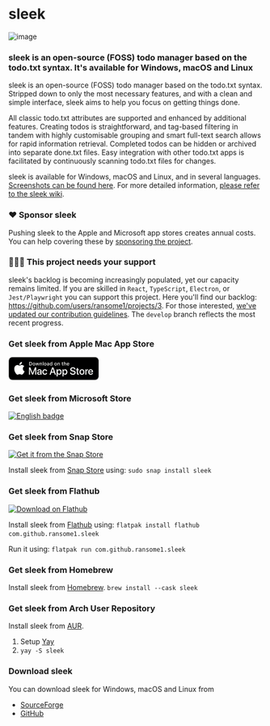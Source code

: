 # sleek
![image](https://github.com/ransome1/sleek/assets/11188741/304d2da2-e8bd-4901-9d12-04a0f5426317)

### sleek is an open-source (FOSS) todo manager based on the todo.txt syntax. It's available for Windows, macOS and Linux

sleek is an open-source (FOSS) todo manager based on the todo.txt syntax. Stripped down to only the most necessary features, and with a clean and simple interface, sleek aims to help you focus on getting things done.

All classic todo.txt attributes are supported and enhanced by additional features. Creating todos is straightforward, and tag-based filtering in tandem with highly customisable grouping and smart full-text search allows for rapid information retrieval. Completed todos can be hidden or archived into separate done.txt files. Easy integration with other todo.txt apps is facilitated by continuously scanning todo.txt files for changes.

sleek is available for Windows, macOS and Linux, and in several languages. [Screenshots can be found here](https://github.com/ransome1/sleek/wiki/Screenshots). For more detailed information, [please refer to the sleek wiki](https://github.com/ransome1/sleek/wiki).

### ❤️ Sponsor sleek
Pushing sleek to the Apple and Microsoft app stores creates annual costs. You can help covering these by [sponsoring the project](https://github.com/sponsors/ransome1).

### 👩🏾‍💻 This project needs your support
sleek's backlog is becoming increasingly populated, yet our capacity remains limited. If you are skilled in `React`, `TypeScript`, `Electron`, or `Jest/Playwright` you can support this project. Here you'll find our backlog: https://github.com/users/ransome1/projects/3. For those interested, [we've updated our contribution guidelines](https://github.com/ransome1/sleek/wiki/Contributing-Guidelines). The `develop` branch reflects the most recent progress.

### Get sleek from Apple Mac App Store
<a href="https://apps.apple.com/us/app/sleek-todo-manager/id1614704209" target="blank"><img src='assets/store_badges/Download_on_the_Mac_App_Store.png' alt='Get sleek from Apple Mac App Store' width='180'/></a>

### Get sleek from Microsoft Store
<a href="//www.microsoft.com/store/apps/9NWM2WXF60KR?cid=storebadge&ocid=badge" target="blank"><img src='https://developer.microsoft.com/store/badges/images/English_get-it-from-MS.png' alt='English badge' width='180'/></a>

### Get sleek from Snap Store
[![Get it from the Snap Store](https://snapcraft.io/static/images/badges/en/snap-store-black.svg)](https://snapcraft.io/sleek)

Install sleek from [Snap Store](https://snapcraft.io/sleek) using: `sudo snap install sleek`

### Get sleek from Flathub
<a href="https://flathub.org/apps/details/com.github.ransome1.sleek" target="blank"><img width='180' alt="Download on Flathub" src="https://flathub.org/assets/badges/flathub-badge-en.png"/></a>

Install sleek from [Flathub](https://flathub.org/apps/details/com.github.ransome1.sleek) using: `flatpak install flathub com.github.ransome1.sleek`

Run it using: `flatpak run com.github.ransome1.sleek`

### Get sleek from Homebrew
Install sleek from [Homebrew](https://formulae.brew.sh/cask/sleek).
`brew install --cask sleek`

### Get sleek from Arch User Repository
Install sleek from [AUR](https://aur.archlinux.org/packages/sleek/).
1. Setup [Yay](https://github.com/Jguer/yay#installation)
2. `yay -S sleek`

### Download sleek
You can download sleek for Windows, macOS and Linux from
- [SourceForge](https://sourceforge.net/p/sleek/)
- [GitHub](https://github.com/ransome1/sleek/releases/latest)